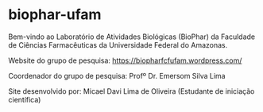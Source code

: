# biophar-ufam

Bem-vindo ao Laboratório de Atividades Biológicas (BioPhar) da Faculdade de Ciências Farmacêuticas da Universidade Federal do Amazonas.

Website do grupo de pesquisa:
https://biopharfcfufam.wordpress.com/

Coordenador do grupo de pesquisa: Profº Dr. Emersom Silva Lima

Site desenvolvido por: Micael Davi Lima de Oliveira (Estudante de iniciação científica)
